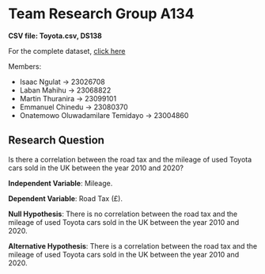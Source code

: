 # Team Research Group A134

**CSV file: Toyota.csv, DS138**

For the complete dataset, [click here](https://www.kaggle.com/datasets/adityadesai13/used-car-dataset-ford-and-mercedes?select=toyota.csv)

Members:

- Isaac Ngulat -> 23026708
- Laban Mahihu -> 23068822
- Martin Thuranira -> 23099101
- Emmanuel Chinedu -> 23080370
- Onatemowo Oluwadamilare Temidayo -> 23004860

## Research Question

Is there a correlation between the road tax and the mileage of used Toyota cars sold in the UK between the year 2010 and 2020?

**Independent Variable**: Mileage.

**Dependent Variable**: Road Tax (£).

**Null Hypothesis**: There is no correlation between the road tax and the mileage of used Toyota cars sold in the UK between the year 2010 and 2020.

**Alternative Hypothesis**: There is a correlation between the road tax and the mileage of used Toyota cars sold in the UK between the year 2010 and 2020.
